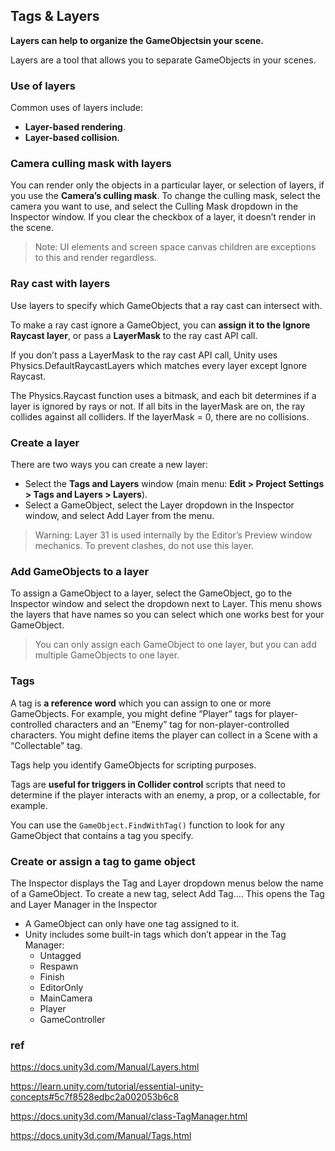 ## Tags & Layers


**Layers can help to organize the GameObjectsin your scene.**

Layers are a tool that allows you to separate GameObjects in your scenes.

### Use of layers
Common uses of layers include: 
- **Layer-based rendering**. 
- **Layer-based collision**.

### Camera culling mask with layers
You can render only the objects in a particular layer, or selection of layers, if you use the **Camera’s culling mask**.
To change the culling mask, select the camera you want to use, and select the Culling Mask dropdown in the Inspector window. If you clear the checkbox of a layer, it doesn’t render in the scene.

> Note: UI elements and screen space canvas children are exceptions to this and render regardless.

### Ray cast with layers
Use layers to specify which GameObjects that a ray cast can intersect with.

To make a ray cast ignore a GameObject, you can **assign it to the Ignore Raycast layer**, or pass a **LayerMask** to the ray cast API call.

If you don’t pass a LayerMask to the ray cast API call, Unity uses Physics.DefaultRaycastLayers which matches every layer except Ignore Raycast.

The Physics.Raycast function uses a bitmask, and each bit determines if a layer is ignored by rays or not. If all bits in the layerMask are on, the ray collides against all colliders. If the layerMask = 0, there are no collisions.

### Create a layer
There are two ways you can create a new layer:

- Select the **Tags and Layers** window (main menu: **Edit > Project Settings > Tags and Layers > Layers**).
- Select a GameObject, select the Layer dropdown in the Inspector window, and select Add Layer from the menu.

> Warning: Layer 31 is used internally by the Editor’s Preview window mechanics. To prevent clashes, do not use this layer.

### Add GameObjects to a layer
To assign a GameObject to a layer, select the GameObject, go to the Inspector window and select the dropdown next to Layer. This menu shows the layers that have names so you can select which one works best for your GameObject.
> You can only assign each GameObject to one layer, but you can add multiple GameObjects to one layer.


### Tags
A tag is **a reference word** which you can assign to one or more GameObjects.
For example, you might define “Player” tags for player-controlled characters and an “Enemy” tag for non-player-controlled characters. You might define items the player can collect in a Scene with a “Collectable” tag.

Tags help you identify GameObjects for scripting purposes. 

Tags are **useful for triggers in Collider control** scripts that need to determine if the player interacts with an enemy, a prop, or a collectable, for example.

You can use the `GameObject.FindWithTag()` function to look for any GameObject that contains a tag you specify. 

### Create or assign a tag to game object
The Inspector displays the Tag and Layer dropdown menus below the name of a GameObject.
To create a new tag, select Add Tag…. This opens the Tag and Layer Manager in the Inspector

- A GameObject can only have one tag assigned to it.
- Unity includes some built-in tags which don’t appear in the Tag Manager:
  - Untagged
  - Respawn
  - Finish
  - EditorOnly
  - MainCamera
  - Player
  - GameController


### ref
https://docs.unity3d.com/Manual/Layers.html

https://learn.unity.com/tutorial/essential-unity-concepts#5c7f8528edbc2a002053b6c8

https://docs.unity3d.com/Manual/class-TagManager.html

https://docs.unity3d.com/Manual/Tags.html
